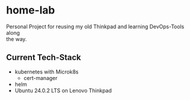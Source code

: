 # home-lab

Personal Project for reusing my old Thinkpad and learning DevOps-Tools along  
the way.

## Current Tech-Stack

- kubernetes with Microk8s
    - cert-manager
- helm
- Ubuntu 24.0.2 LTS on Lenovo Thinkpad
